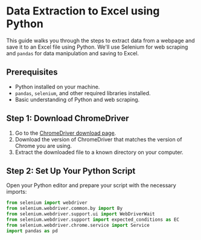 # Data Extraction to Excel using Python

This guide walks you through the steps to extract data from a webpage and save it to an Excel file using Python. We'll use Selenium for web scraping and `pandas` for data manipulation and saving to Excel.

## Prerequisites

- Python installed on your machine.
- `pandas`, `selenium`, and other required libraries installed.
- Basic understanding of Python and web scraping.

## Step 1: Download ChromeDriver

1. Go to the [ChromeDriver download page](https://chromedriver.chromium.org/downloads).
2. Download the version of ChromeDriver that matches the version of Chrome you are using.
3. Extract the downloaded file to a known directory on your computer.

## Step 2: Set Up Your Python Script

Open your Python editor and prepare your script with the necessary imports:

```python
from selenium import webdriver
from selenium.webdriver.common.by import By
from selenium.webdriver.support.ui import WebDriverWait
from selenium.webdriver.support import expected_conditions as EC
from selenium.webdriver.chrome.service import Service
import pandas as pd
